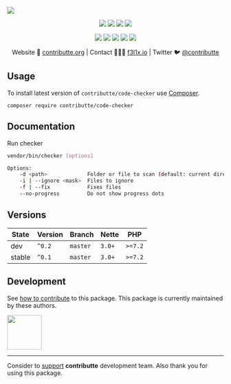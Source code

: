 ![](https://heatbadger.now.sh/github/readme/contributte/code-checker/)

<p align=center>
  <a href="https://github.com/contributte/code-checker/actions"><img src="https://badgen.net/github/checks/contributte/code-checker/master?cache=300"></a>
  <a href="https://coveralls.io/r/contributte/code-checker"><img src="https://badgen.net/coveralls/c/github/contributte/code-checker?cache=300"></a>
  <a href="https://packagist.org/packages/contributte/code-checker"><img src="https://badgen.net/packagist/dm/contributte/code-checker"></a>
  <a href="https://packagist.org/packages/contributte/code-checker"><img src="https://badgen.net/packagist/v/contributte/code-checker"></a>
</p>
<p align=center>
  <a href="https://packagist.org/packages/contributte/code-checker"><img src="https://badgen.net/packagist/php/contributte/code-checker"></a>
  <a href="https://github.com/contributte/code-checker"><img src="https://badgen.net/github/license/contributte/code-checker"></a>
  <a href="https://bit.ly/ctteg"><img src="https://badgen.net/badge/support/gitter/cyan"></a>
  <a href="https://bit.ly/cttfo"><img src="https://badgen.net/badge/support/forum/yellow"></a>
  <a href="https://contributte.org/partners.html"><img src="https://badgen.net/badge/sponsor/donations/F96854"></a>
</p>

<p align=center>
Website 🚀 <a href="https://contributte.org">contributte.org</a> | Contact 👨🏻‍💻 <a href="https://f3l1x.io">f3l1x.io</a> | Twitter 🐦 <a href="https://twitter.com/contributte">@contributte</a>
</p>

## Usage

To install latest version of `contributte/code-checker` use [Composer](https://getcomposer.org).

```
composer require contributte/code-checker
```

## Documentation

Run checker

```bash
vendor/bin/checker [options]

Options:
    -d <path>             Folder or file to scan (default: current directory)
    -i | --ignore <mask>  Files to ignore
    -f | --fix            Fixes files
    --no-progress         Do not show progress dots
```

## Versions

| State       | Version | Branch   | Nette | PHP      |
|-------------|---------|----------|-------|----------|
| dev         | `^0.2`  | `master` | `3.0+` | `>=7.2` |
| stable      | `^0.1`  | `master` | `3.0+` | `>=7.2` |

## Development

See [how to contribute](https://contributte.org) to this package. This package is currently maintained by these authors.

<a href="https://github.com/f3l1x">
    <img width="80" height="80" src="https://avatars2.githubusercontent.com/u/538058?v=3&s=80">
</a>

-----

Consider to [support](https://contributte.org/partners.html) **contributte** development team.
Also thank you for using this package.
